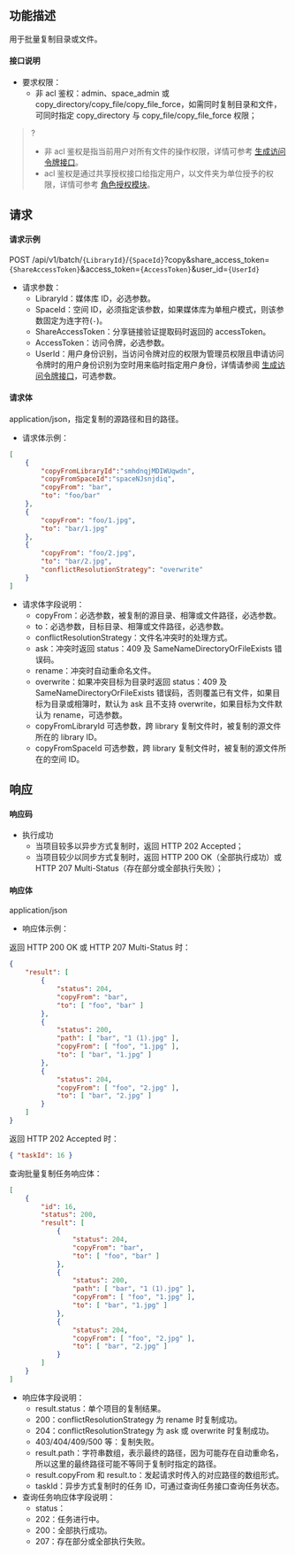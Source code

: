 ## 功能描述

用于批量复制目录或文件。

#### 接口说明

- 要求权限：
    - 非 acl 鉴权：admin、space_admin 或 copy_directory/copy_file/copy_file_force，如需同时复制目录和文件，可同时指定 copy_directory 与 copy_file/copy_file_force 权限；
>?
> - 非 acl 鉴权是指当前用户对所有文件的操作权限，详情可参考 [生成访问令牌接口](https://cloud.tencent.com/document/product/1339/71159)。
> - acl 鉴权是通过共享授权接口给指定用户，以文件夹为单位授予的权限，详情可参考 [角色授权模块](https://cloud.tencent.com/document/product/1339/71014)。
>

## 请求

#### 请求示例  

POST /api/v1/batch/`{LibraryId}`/`{SpaceId}`?copy&share_access_token=`{ShareAccessToken}`&access_token=`{AccessToken}`&user_id=`{UserId}`

- 请求参数：
    - LibraryId：媒体库 ID，必选参数。
    - SpaceId：空间 ID，必须指定该参数，如果媒体库为单租户模式，则该参数固定为连字符(`-`)。
    - ShareAccessToken：分享链接验证提取码时返回的 accessToken。
    - AccessToken：访问令牌，必选参数。
    - UserId：用户身份识别，当访问令牌对应的权限为管理员权限且申请访问令牌时的用户身份识别为空时用来临时指定用户身份，详情请参阅 [生成访问令牌接口](https://cloud.tencent.com/document/product/1339/71159)，可选参数。

#### 请求体

application/json，指定复制的源路径和目的路径。

- 请求体示例：

```json
[
    {
        "copyFromLibraryId":"smhdnqjMDIWUqwdn",
        "copyFromSpaceId":"spaceNJsnjdiq",
        "copyFrom": "bar",
        "to": "foo/bar"
    },
    {
        "copyFrom": "foo/1.jpg",
        "to": "bar/1.jpg"
    },
    {
        "copyFrom": "foo/2.jpg",
        "to": "bar/2.jpg",
        "conflictResolutionStrategy": "overwrite"
    }
]
```

- 请求体字段说明：
    - copyFrom：必选参数，被复制的源目录、相簿或文件路径，必选参数。
    - to：必选参数，目标目录、相簿或文件路径，必选参数。
    - conflictResolutionStrategy：文件名冲突时的处理方式。
	 - ask：冲突时返回 status：409 及 SameNameDirectoryOrFileExists 错误码。
	 - rename：冲突时自动重命名文件。
	 - overwrite：如果冲突目标为目录时返回 status：409 及 SameNameDirectoryOrFileExists 错误码，否则覆盖已有文件，如果目标为目录或相簿时，默认为 ask 且不支持 overwrite，如果目标为文件默认为 rename，可选参数。
    - copyFromLibraryId 可选参数，跨 library 复制文件时，被复制的源文件所在的 library ID。
    - copyFromSpaceId 可选参数，跨 library 复制文件时，被复制的源文件所在的空间 ID。
	
## 响应

#### 响应码

- 执行成功
    - 当项目较多以异步方式复制时，返回 HTTP 202 Accepted；
    - 当项目较少以同步方式复制时，返回 HTTP 200 OK（全部执行成功）或 HTTP 207 Multi-Status（存在部分或全部执行失败）；

#### 响应体

application/json

- 响应体示例：

返回 HTTP 200 OK 或 HTTP 207 Multi-Status 时：

```json
{
    "result": [
        {
            "status": 204,
            "copyFrom": "bar",
            "to": [ "foo", "bar" ]
        },
        {
            "status": 200,
            "path": [ "bar", "1 (1).jpg" ],
            "copyFrom": [ "foo", "1.jpg" ],
            "to": [ "bar", "1.jpg" ]
        },
        {
            "status": 204,
            "copyFrom": [ "foo", "2.jpg" ],
            "to": [ "bar", "2.jpg" ]
        }
    ]
}
```

返回 HTTP 202 Accepted 时：

```json
{ "taskId": 16 }
```

查询批量复制任务响应体：

```json
[
    {
        "id": 16,
        "status": 200,
        "result": [
            {
                "status": 204,
                "copyFrom": "bar",
                "to": [ "foo", "bar" ]
            },
            {
                "status": 200,
                "path": [ "bar", "1 (1).jpg" ],
                "copyFrom": [ "foo", "1.jpg" ],
                "to": [ "bar", "1.jpg" ]
            },
            {
                "status": 204,
                "copyFrom": [ "foo", "2.jpg" ],
                "to": [ "bar", "2.jpg" ]
            }
        ]
    }
]
```

- 响应体字段说明：
    - result.status：单个项目的复制结果。
	 - 200：conflictResolutionStrategy 为 rename 时复制成功。
	 - 204：conflictResolutionStrategy 为 ask 或 overwrite 时复制成功。
	 - 403/404/409/500 等：复制失败。
    - result.path：字符串数组，表示最终的路径，因为可能存在自动重命名，所以这里的最终路径可能不等同于复制时指定的路径。
    - result.copyFrom 和 result.to：发起请求时传入的对应路径的数组形式。
    - taskId：异步方式复制时的任务 ID，可通过查询任务接口查询任务状态。
- 查询任务响应体字段说明：
    - status：
	 - 202：任务进行中。
	 - 200：全部执行成功。
	 - 207：存在部分或全部执行失败。

